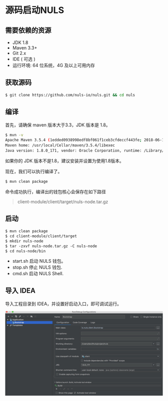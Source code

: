 
# 源码启动NULS

## 需要依赖的资源

- JDK 1.8
- Maven 3.3+
- Git 2.x
- IDE ( 可选 )
- 运行环境: 64 位系统，4G 及以上可用内存

## 获取源码

```sh
$ git clone https://github.com/nuls-io/nuls.git && cd nuls
```

## 编译

首先，请确保 maven 版本大于3.3，JDK 版本是 1.8。

```sh
$ mvn -v
Apache Maven 3.5.4 (1edded0938998edf8bf061f1ceb3cfdeccf443fe; 2018-06-18T02:33:14+08:00)
Maven home: /usr/local/Cellar/maven/3.5.4/libexec
Java version: 1.8.0_171, vendor: Oracle Corporation, runtime: /Library/Java/JavaVirtualMachines/jdk1.8.0_171.jdk/Contents/Home/jre
```

如果你的 JDK 版本不是1.8，建议安装并设置为使用1.8版本。

现在，我们可以执行编译了。

```sh
$ mvn clean package
```

命令成功执行，编译出的钱包核心会保存在如下路径

> client-module/client/target/nuls-node.tar.gz

## 启动

```shell
$ mvn clean package
$ cd client-module/client/target
$ mkdir nuls-node
$ tar -zxvf nuls-node.tar.gz -C nuls-node
$ cd nuls-node/bin
```

- start.sh 启动 NULS 钱包。  
- stop.sh 停止 NULS 钱包.
- cmd.sh 启动 NULS Shell.


## 导入 IDEA

导入工程目录到 IDEA，并设置好启动入口，即可调试运行。

![图片](assert/launcher.jpg)

